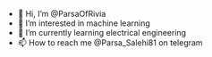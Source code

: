 - 👋 Hi, I’m @ParsaOfRivia
- 👀 I’m interested in machine learning
- 🌱 I’m currently learning electrical engineering
- 📫 How to reach me @Parsa_Salehi81 on telegram

<!---
ParsaOfRivia/ParsaOfRivia is a ✨ special ✨ repository because its `README.md` (this file) appears on your GitHub profile.
You can click the Preview link to take a look at your changes.
--->
